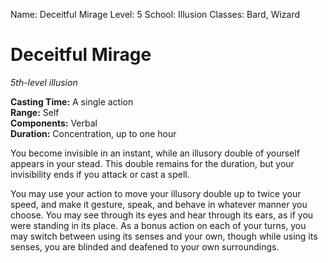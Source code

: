 Name: Deceitful Mirage
Level: 5
School: Illusion
Classes: Bard, Wizard

# Deceitful Mirage
_5th-level illusion_

**Casting Time:** A single action    
**Range:** Self    
**Components:** Verbal    
**Duration:** Concentration, up to one hour 

You become invisible in an instant, while an illusory double of yourself appears in your stead. This double remains for the duration, but your invisibility ends if you attack or cast a spell.

You may use your action to move your illusory double up to twice your speed, and make it gesture, speak, and behave in whatever manner you choose. You may see through its eyes and hear through its ears, as if you were standing in its place. As a bonus action on each of your turns, you may switch between using its senses and your own, though while using its senses, you are blinded and deafened to your own surroundings. 
